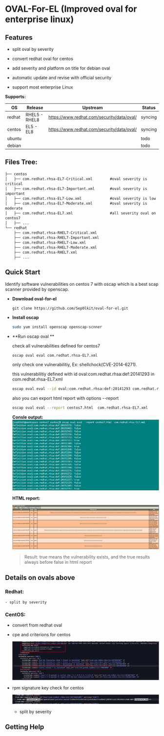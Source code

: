 # OVAL-For-EL (Improved oval for enterprise linux)
## Features

- split oval by severity

- convert redhat oval for centos

- add severity and platform on title for debian oval

- automatic update and revise with official security 

- support most enterprise Linux

**Supports:**

| OS     | Release       | Upstream                                   | Status  |
| ------ | ------------- | ------------------------------------------ | ------- |
| redhat | RHEL5 - RHEL8 | https://www.redhat.com/security/data/oval/ | syncing |
| centos | EL5 - EL8     | https://www.redhat.com/security/data/oval/ | syncing |
| ubuntu |               |                                            | todo    |
| debian |               |                                            | todo    |



## Files Tree:

```
├── centos										
│   ├── com.redhat.rhsa-EL7-Critical.xml		#oval severity is critical
│   ├── com.redhat.rhsa-EL7-Important.xml		#oval severity is important
│   ├── com.redhat.rhsa-EL7-Low.xml				#oval severity is low
│   ├── com.redhat.rhsa-EL7-Moderate.xml		#oval severity is moderate
│   ├── com.redhat.rhsa-EL7.xml					#all severity oval on centos7
│   ├── ...
└── redhat										
    ├── com.redhat.rhsa-RHEL7-Critical.xml		
    ├── com.redhat.rhsa-RHEL7-Important.xml		
    ├── com.redhat.rhsa-RHEL7-Low.xml			
    ├── com.redhat.rhsa-RHEL7-Moderate.xml		
    ├── com.redhat.rhsa-RHEL7.xml				
    ├── ...
```



## Quick Start

Identify software vulnerabilities on centos 7 with oscap which is a best scap scanner provided by openscap.

- **Download oval-for-el**

  ```
  git clone https://github.com/Sep0lkit/oval-for-el.git
  ```

- **Install oscap**

  ```bash
  sudo yum install openscap openscap-scnner
  ```

- **Run oscap oval **

  check all vulnerabilities defined for centos7

  ```bash
  oscap oval eval com.redhat.rhsa-EL7.xml
  ```

  only check one vulnerabilitiy, Ex: shellchock(CVE-2014-6271).

  this vulnerabilitiy defined with id oval:com.redhat.rhsa:def:20141293 in com.redhat.rhsa-EL7.xml

  ```bash
  oscap oval eval --id oval:com.redhat.rhsa:def:20141293 com.redhat.rhsa-EL7.xml
  ```

  also you can  export html report with options --report

  ```bash
  oscap oval eval --report centos7.html  com.redhat.rhsa-EL7.xml
  ```

  **Consle output:**![oval console ouput](_static/imgs/1567436786275.png)

  **HTML report:**
  
  ![html report](_static/imgs/1567437131266.png)
  
  > Result: true means the vulnerability exists, and the true results always before false in html report

## Details on ovals above

### Redhat:

	- split by severity

### CentOS:

 - convert from redhat oval

 - cpe and criterions for centos

   ![cpe_and_criterion](_static/imgs/1567438374921.png)

 - rpm signature key check for centos

   ![signature_key](_static/imgs/1567438175262.png)

	- split by severity



## Getting Help